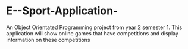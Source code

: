 # E--Sport-Application-
An Object Orientated Programming project from year 2 semester 1. This application will show online games that have competitions and display information on these competitions 
